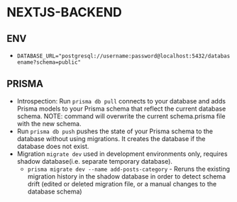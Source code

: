 # NEXTJS-BACKEND

## ENV

- `DATABASE_URL="postgresql://username:password@localhost:5432/databasename?schema=public"`

## PRISMA

- Introspection: Run `prisma db pull` connects to your database and adds Prisma models to your Prisma schema that reflect the current database schema. NOTE: command will overwrite the current schema.prisma file with the new schema.
- Run `prisma db push` pushes the state of your Prisma schema to the database without using migrations. It creates the database if the database does not exist.
- Migration `migrate dev` used in development environments only, requires shadow database(i.e. separate temporary database).
  - `prisma migrate dev --name add-posts-category` - Reruns the existing migration history in the shadow database in order to detect schema drift (edited or deleted migration file, or a manual changes to the database schema)
  